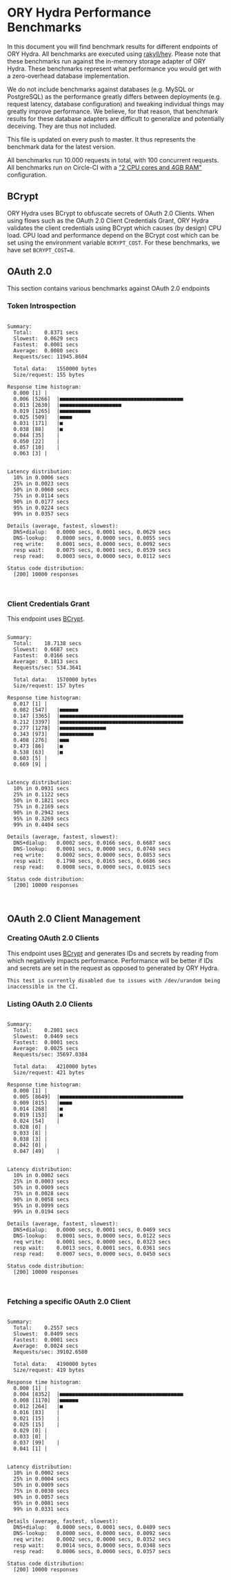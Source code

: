 # ORY Hydra Performance Benchmarks

In this document you will find benchmark results for different endpoints of ORY Hydra. All benchmarks are executed
using [rakyll/hey](https://github.com/rakyll/hey). Please note that these benchmarks run against the in-memory storage
adapter of ORY Hydra. These benchmarks represent what performance you would get with a zero-overhead database implementation.

We do not include benchmarks against databases (e.g. MySQL or PostgreSQL) as the performance greatly differs between
deployments (e.g. request latency, database configuration) and tweaking individual things may greatly improve performance.
We believe, for that reason, that benchmark results for these database adapters are difficult to generalize and potentially
deceiving. They are thus not included.

This file is updated on every push to master. It thus represents the benchmark data for the latest version.

All benchmarks run 10.000 requests in total, with 100 concurrent requests. All benchmarks run on Circle-CI with a
["2 CPU cores and 4GB RAM"](https://support.circleci.com/hc/en-us/articles/360000489307-Why-do-my-tests-take-longer-to-run-on-CircleCI-than-locally-)
configuration.

## BCrypt

ORY Hydra uses BCrypt to obfuscate secrets of OAuth 2.0 Clients. When using flows such as the OAuth 2.0 Client Credentials
Grant, ORY Hydra validates the client credentials using BCrypt which causes (by design) CPU load. CPU load and performance
depend on the BCrypt cost which can be set using the environment variable `BCRYPT_COST`. For these benchmarks,
we have set `BCRYPT_COST=8`.

## OAuth 2.0

This section contains various benchmarks against OAuth 2.0 endpoints

### Token Introspection

```

Summary:
  Total:	0.8371 secs
  Slowest:	0.0629 secs
  Fastest:	0.0001 secs
  Average:	0.0080 secs
  Requests/sec:	11945.8604
  
  Total data:	1550000 bytes
  Size/request:	155 bytes

Response time histogram:
  0.000 [1]	|
  0.006 [5266]	|■■■■■■■■■■■■■■■■■■■■■■■■■■■■■■■■■■■■■■■■
  0.013 [2630]	|■■■■■■■■■■■■■■■■■■■■
  0.019 [1265]	|■■■■■■■■■■
  0.025 [509]	|■■■■
  0.031 [171]	|■
  0.038 [88]	|■
  0.044 [35]	|
  0.050 [22]	|
  0.057 [10]	|
  0.063 [3]	|


Latency distribution:
  10% in 0.0006 secs
  25% in 0.0023 secs
  50% in 0.0060 secs
  75% in 0.0114 secs
  90% in 0.0177 secs
  95% in 0.0224 secs
  99% in 0.0357 secs

Details (average, fastest, slowest):
  DNS+dialup:	0.0000 secs, 0.0001 secs, 0.0629 secs
  DNS-lookup:	0.0000 secs, 0.0000 secs, 0.0055 secs
  req write:	0.0001 secs, 0.0000 secs, 0.0092 secs
  resp wait:	0.0075 secs, 0.0001 secs, 0.0539 secs
  resp read:	0.0003 secs, 0.0000 secs, 0.0112 secs

Status code distribution:
  [200]	10000 responses



```

### Client Credentials Grant

This endpoint uses [BCrypt](#bcrypt).

```

Summary:
  Total:	18.7138 secs
  Slowest:	0.6687 secs
  Fastest:	0.0166 secs
  Average:	0.1813 secs
  Requests/sec:	534.3641
  
  Total data:	1570000 bytes
  Size/request:	157 bytes

Response time histogram:
  0.017 [1]	|
  0.082 [547]	|■■■■■■
  0.147 [3365]	|■■■■■■■■■■■■■■■■■■■■■■■■■■■■■■■■■■■■■■■■
  0.212 [3397]	|■■■■■■■■■■■■■■■■■■■■■■■■■■■■■■■■■■■■■■■■
  0.277 [1278]	|■■■■■■■■■■■■■■■
  0.343 [973]	|■■■■■■■■■■■
  0.408 [276]	|■■■
  0.473 [86]	|■
  0.538 [63]	|■
  0.603 [5]	|
  0.669 [9]	|


Latency distribution:
  10% in 0.0931 secs
  25% in 0.1122 secs
  50% in 0.1821 secs
  75% in 0.2169 secs
  90% in 0.2942 secs
  95% in 0.3269 secs
  99% in 0.4404 secs

Details (average, fastest, slowest):
  DNS+dialup:	0.0002 secs, 0.0166 secs, 0.6687 secs
  DNS-lookup:	0.0001 secs, 0.0000 secs, 0.0740 secs
  req write:	0.0002 secs, 0.0000 secs, 0.0853 secs
  resp wait:	0.1798 secs, 0.0165 secs, 0.6686 secs
  resp read:	0.0008 secs, 0.0000 secs, 0.0815 secs

Status code distribution:
  [200]	10000 responses



```

## OAuth 2.0 Client Management

### Creating OAuth 2.0 Clients

This endpoint uses [BCrypt](#bcrypt) and generates IDs and secrets by reading from  which negatively impacts
performance. Performance will be better if IDs and secrets are set in the request as opposed to generated by ORY Hydra.

```
This test is currently disabled due to issues with /dev/urandom being inaccessible in the CI.
```

### Listing OAuth 2.0 Clients

```

Summary:
  Total:	0.2801 secs
  Slowest:	0.0469 secs
  Fastest:	0.0001 secs
  Average:	0.0025 secs
  Requests/sec:	35697.0384
  
  Total data:	4210000 bytes
  Size/request:	421 bytes

Response time histogram:
  0.000 [1]	|
  0.005 [8649]	|■■■■■■■■■■■■■■■■■■■■■■■■■■■■■■■■■■■■■■■■
  0.009 [815]	|■■■■
  0.014 [268]	|■
  0.019 [153]	|■
  0.024 [54]	|
  0.028 [0]	|
  0.033 [8]	|
  0.038 [3]	|
  0.042 [0]	|
  0.047 [49]	|


Latency distribution:
  10% in 0.0002 secs
  25% in 0.0003 secs
  50% in 0.0009 secs
  75% in 0.0028 secs
  90% in 0.0058 secs
  95% in 0.0099 secs
  99% in 0.0194 secs

Details (average, fastest, slowest):
  DNS+dialup:	0.0000 secs, 0.0001 secs, 0.0469 secs
  DNS-lookup:	0.0001 secs, 0.0000 secs, 0.0122 secs
  req write:	0.0001 secs, 0.0000 secs, 0.0323 secs
  resp wait:	0.0013 secs, 0.0001 secs, 0.0361 secs
  resp read:	0.0007 secs, 0.0000 secs, 0.0450 secs

Status code distribution:
  [200]	10000 responses



```

### Fetching a specific OAuth 2.0 Client

```

Summary:
  Total:	0.2557 secs
  Slowest:	0.0409 secs
  Fastest:	0.0001 secs
  Average:	0.0024 secs
  Requests/sec:	39102.6580
  
  Total data:	4190000 bytes
  Size/request:	419 bytes

Response time histogram:
  0.000 [1]	|
  0.004 [8352]	|■■■■■■■■■■■■■■■■■■■■■■■■■■■■■■■■■■■■■■■■
  0.008 [1170]	|■■■■■■
  0.012 [264]	|■
  0.016 [83]	|
  0.021 [15]	|
  0.025 [15]	|
  0.029 [0]	|
  0.033 [0]	|
  0.037 [99]	|
  0.041 [1]	|


Latency distribution:
  10% in 0.0002 secs
  25% in 0.0004 secs
  50% in 0.0009 secs
  75% in 0.0030 secs
  90% in 0.0057 secs
  95% in 0.0081 secs
  99% in 0.0331 secs

Details (average, fastest, slowest):
  DNS+dialup:	0.0000 secs, 0.0001 secs, 0.0409 secs
  DNS-lookup:	0.0000 secs, 0.0000 secs, 0.0092 secs
  req write:	0.0002 secs, 0.0000 secs, 0.0352 secs
  resp wait:	0.0014 secs, 0.0000 secs, 0.0348 secs
  resp read:	0.0006 secs, 0.0000 secs, 0.0357 secs

Status code distribution:
  [200]	10000 responses



```
